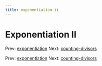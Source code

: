 ```yaml
---
title: exponentiation-ii
---
```




# Exponentiation II

Prev: [exponentiation](exponentiation.md) Next:
[counting-divisors](counting-divisors.md)

Prev: [exponentiation](exponentiation.md) Next:
[counting-divisors](counting-divisors.md)
